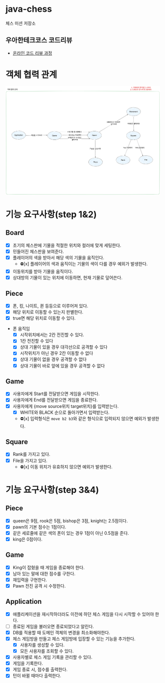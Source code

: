 # java-chess

체스 미션 저장소

## 우아한테크코스 코드리뷰

- [온라인 코드 리뷰 과정](https://github.com/woowacourse/woowacourse-docs/blob/master/maincourse/README.md)


# 객체 협력 관계
![object-relations](src/main/java/resources/static/chess-step-1.png)

# 기능 요구사항(step 1&2)

## Board
- [x] 초기의 체스판에 기물을 적절한 위치와 컬러에 맞게 세팅한다.
- [x] 민들어진 체스판을 보여준다.
- [x] 플레이어의 색을 받아서 해당 색의 기물을 움직인다.
  - ⛔️️[x] 플레이어의 색과 움직이는 기물의 색이 다를 경우 예외가 발생한다.
- [x] 이동위치를 받아 기물을 움직이다.
- [x] 상대방의 기물이 있는 위치에 이동하면, 현재 기물로 덮어쓴다.

## Piece
- [x] 폰, 킹, 나이트, 퀸 등등으로 이루어져 있다.
- [x] 해당 위치로 이동할 수 있는지 판별한다.
- [x] true면 해당 위치로 이동할 수 있다.
- 폰 움직임
  - [x] 시작위치에서는 2칸 전진할 수 있다.
  - [x] 1칸 전진할 수 있다
  - [x] 상대 기물이 있을 경우 대각선으로 공격할 수 있다
  - [x] 시작위치가 아닌 경우 2칸 이동할 수 없다
  - [x] 상대 기물이 없을 경우 공격할 수 없다
  - [x] 상대 기물이 바로 앞에 있을 경우 공격할 수 없다

## Game
- [x] 사용자에게 Start를 전달받으면 게임을 시작한다.
- [x] 사용자에게 End를 전달받으면 게임을 종료한다.
- [x] 사용자에게 {move source위치 target위치}를 입력받는다. 
  - [x] WHITE와 BLACK 순으로 돌아가면서 입력받는다.
  - ⛔️️[x] 입력형식은 `move b2 b3`와 같은 형식으로 입력되지 않으면 예외가 발생한다.

## Square
- [x] Rank를 가지고 있다.
- [x] File을 가지고 있다.
  - ⛔️️[x] 이동 위치가 유효하지 않으면 예외가 발생한다.

# 기능 요구사항(step 3&4)

## Piece
- [x] queen은 9점, rook은 5점, bishop은 3점, knight는 2.5점이다.
- [x] pawn의 기본 점수는 1점이다.
- [x] 같은 세로줄에 같은 색의 폰이 있는 경우 1점이 아닌 0.5점을 준다.
- [x] king은 0점이다.

## Game
- [x] King이 잡혔을 때 게임을 종료해야 한다.
- [x] 남아 있는 말에 대한 점수를 구한다.
- [x] 재입력을 구현한다.
- [x] Pawn 전진 공격 시 수정한다.

## Application
- [x] 애플리케이션을 재시작하더라도 이전에 하던 체스 게임을 다시 시작할 수 있어야 한다.
 - [ ] 종료된 게임을 불러오면 종료되었다고 알린다.
- [x] DB를 적용할 때 도메인 객체의 변경을 최소화해야한다.
- [x] 체스 게임방을 만들고 체스 게임방에 입장할 수 있는 기능을 추가한다.
  - [x] 사용자를 생성할 수 있다.
  - [x] 모든 사용자를 조회할 수 있다.
- [x] 사용자별로 체스 게임 기록을 관리할 수 있다.
 - [x] 게임을 기록한다.
- [x] 게임 종료 시, 점수를 출력한다.
- [x] 턴이 바뀔 때마다 출력한다.
